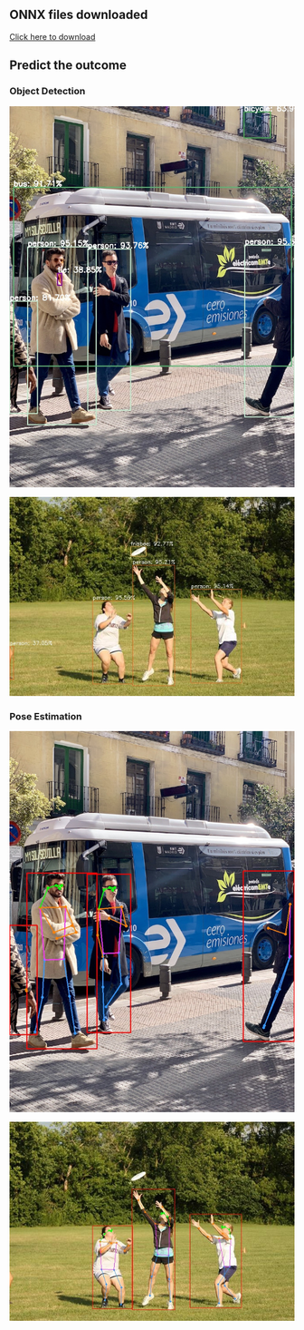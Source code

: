 ## ONNX files downloaded

[Click here to download](http://pan.halashuo.cn/?dir=data/ONNX)

## Predict the outcome

### Object Detection

![](images/OD-bus.jpg)

![](images/OD-test.jpg)

### Pose Estimation

![](images/PE-bus.jpg)

![](images/PE-test.jpg)

